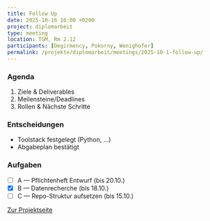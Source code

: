 ```yaml
---
title: Follow Up
date: 2025-10-16 16:00 +0200
project: diplomarbeit
type: meeting
location: TGM, Rm 2.12
participants: [Degirmency, Pokorny, Wenighofer]
permalink: /projekte/diplomarbeit/meetings/2025-10-1-follow-up/
---
```


### Agenda
1. Ziele & Deliverables
2. Meilensteine/Deadlines
3. Rollen & Nächste Schritte

### Entscheidungen
- Toolstack festgelegt (Python, …)
- Abgabeplan bestätigt

### Aufgaben
- [ ] A — Pflichtenheft Entwurf (bis 20.10.)
- [x] B — Datenrecherche (bis 18.10.)
- [ ] C — Repo-Struktur aufsetzen (bis 15.10.)

[Zur Projektseite](../)
